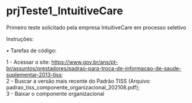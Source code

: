 # prjTeste1_IntuitiveCare
 Primeiro teste solicitado pela empresa IntuitiveCare em processo seletivo
 
Instruções:

• Tarefas de código:  
  
1 - Acessar o site: https://www.gov.br/ans/pt-br/assuntos/prestadores/padrao-para-troca-de-informacao-de-saude-suplementar-2013-tiss;  
2 - Buscar a versão mais recente do Padrão TISS (Arquivo: padrao_tiss_componente_organizacional_202108.pdf);  
3 - Baixar o componente organizacional

